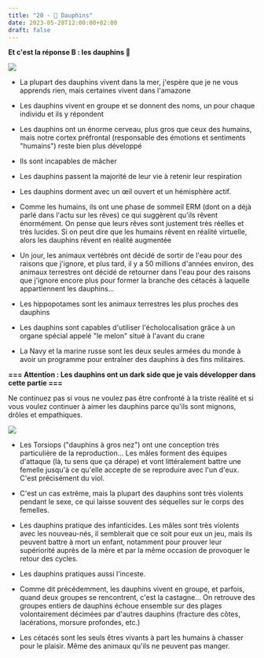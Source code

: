 ```yaml
---
title: "20 - 🐬 Dauphins"
date: 2023-05-28T12:00:00+02:00
draft: false
---
```


**Et c'est la réponse B : les dauphins 🐬**

![](https://wallsdesk.com/wp-content/uploads/2018/02/Bottlenose-dolphins-Widescreen.jpg)

- La plupart des dauphins vivent dans la mer, j'espère que je ne vous apprends rien, mais certaines vivent dans l'amazone

- Les dauphins vivent en groupe et se donnent des noms, un pour chaque individu et ils y répondent

- Les dauphins ont un énorme cerveau, plus gros que ceux des humains, mais notre cortex préfrontal (responsable des émotions et sentiments "humains") reste bien plus développé

- Ils sont incapables de mâcher

- Les dauphins passent la majorité de leur vie à retenir leur respiration

- Les dauphins dorment avec un œil ouvert et un hémisphère actif.  

- Comme les humains, ils ont une phase de sommeil ERM (dont on a déjà parlé dans l'actu sur les rêves) ce qui suggèrent qu'ils rêvent énormément. On pense que leurs rêves sont justement très réelles et très lucides. Si on peut dire que les humains rêvent en réalité virtuelle, alors les dauphins rêvent en réalité augmentée

- Un jour, les animaux vertébrés ont décidé de sortir de l'eau pour des raisons que j'ignore, et plus tard, il y a 50 millions d'années environ, des animaux terrestres ont décidé de retourner dans l'eau pour des raisons que j'ignore encore plus pour former la branche des cétacés à laquelle appartiennent les dauphins...

- Les hippopotames sont les animaux terrestres les plus proches des dauphins  

- Les dauphins sont capables d'utiliser l'écholocalisation grâce à un organe spécial appelé "le melon" situé à l'avant du crane

- La Navy et la marine russe sont les deux seules armées du monde à avoir un programme pour entraîner des dauphins à des fins militaires.

**=== Attention : Les dauphins ont un dark side que je vais développer dans cette partie ===**

Ne continuez pas si vous ne voulez pas être confronté à la triste réalité et si vous voulez continuer à aimer les dauphins parce qu'ils sont mignons, drôles et empathiques. 

![](https://dtasdvdhudnn5.cloudfront.net/wp-content/uploads/2018/06/12093305/Dark-Dolphin.jpg)

- Les Torsiops ("dauphins à gros nez") ont une conception très particulière de la reproduction... Les mâles forment des équipes d'attaque (là, tu sens que ça dérape) et vont littéralement battre une femelle jusqu'à ce qu'elle accepte de se reproduire avec l'un d'eux. C'est précisément du viol.

- C'est un cas extrême, mais la plupart des dauphins sont très violents pendant le sexe, ce qui laisse souvent des séquelles sur le corps des femelles.

- Les dauphins pratique des infanticides. Les mâles sont très violents avec les nouveau-nés, il semblerait que ce soit pour eux un jeu, mais ils peuvent battre à mort un enfant, notamment pour prouver leur supériorité auprès de la mère et par la même occasion de provoquer le retour des cycles.  

- Les dauphins pratiques aussi l'inceste.

- Comme dit précédemment, les dauphins vivent en groupe, et parfois, quand deux groupes se rencontrent, c'est la castagne... On retrouve des groupes entiers de dauphins échoue ensemble sur des plages volontairement décimées par d'autres dauphins (fracture des côtes, lacérations, morsure profondes, etc.)

- Les cétacés sont les seuls êtres vivants à part les humains à chasser pour le plaisir. Même des animaux qu'ils ne peuvent pas manger.
